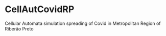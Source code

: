 # CellAutCovidRP
Cellular Automata simulation spreading of Covid in Metropolitan Region of Riberão Preto
